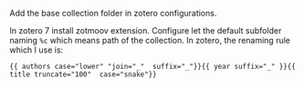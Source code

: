 Add the base collection folder in zotero configurations.

In zotero 7 install zotmoov extension. Configure let the default subfolder naming `%c` which means path of the collection. In zotero, the renaming rule which I use is:

```
{{ authors case="lower" "join="_"  suffix="_"}}{{ year suffix="_" }}{{ title truncate="100"  case="snake"}}
```

